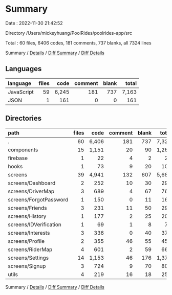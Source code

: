 # Summary

Date : 2022-11-30 21:42:52

Directory /Users/mickeyhuang/PoolRides/poolrides-app/src

Total : 60 files,  6406 codes, 181 comments, 737 blanks, all 7324 lines

Summary / [Details](details.md) / [Diff Summary](diff.md) / [Diff Details](diff-details.md)

## Languages
| language | files | code | comment | blank | total |
| :--- | ---: | ---: | ---: | ---: | ---: |
| JavaScript | 59 | 6,245 | 181 | 737 | 7,163 |
| JSON | 1 | 161 | 0 | 0 | 161 |

## Directories
| path | files | code | comment | blank | total |
| :--- | ---: | ---: | ---: | ---: | ---: |
| . | 60 | 6,406 | 181 | 737 | 7,324 |
| components | 15 | 1,151 | 20 | 90 | 1,261 |
| firebase | 1 | 22 | 4 | 2 | 28 |
| hooks | 1 | 73 | 9 | 20 | 102 |
| screens | 39 | 4,941 | 132 | 607 | 5,680 |
| screens/Dashboard | 2 | 252 | 10 | 30 | 292 |
| screens/DriverMap | 3 | 689 | 4 | 67 | 760 |
| screens/ForgotPassword | 1 | 150 | 0 | 11 | 161 |
| screens/Friends | 3 | 231 | 11 | 50 | 292 |
| screens/History | 1 | 177 | 2 | 25 | 204 |
| screens/IDVerification | 1 | 69 | 1 | 8 | 78 |
| screens/Interests | 3 | 336 | 0 | 40 | 376 |
| screens/Profile | 2 | 355 | 46 | 55 | 456 |
| screens/RiderMap | 4 | 601 | 2 | 59 | 662 |
| screens/Settings | 14 | 1,153 | 46 | 176 | 1,375 |
| screens/Signup | 3 | 724 | 9 | 70 | 803 |
| utils | 4 | 219 | 16 | 18 | 253 |

Summary / [Details](details.md) / [Diff Summary](diff.md) / [Diff Details](diff-details.md)